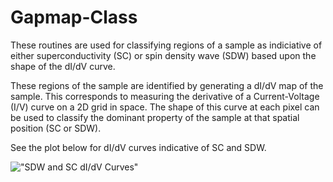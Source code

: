Gapmap-Class
============

These routines are used for classifying regions of a sample as indiciative of either superconductivity (SC) or spin density wave (SDW) based upon the shape of the dI/dV curve.

These regions of the sample are identified by generating a dI/dV map of the sample. This corresponds to measuring the derivative of a Current-Voltage (I/V) curve on a 2D grid in space. The shape of this curve at each pixel can be used to classify the dominant property of the sample at that spatial position (SC or SDW).

See the plot below for dI/dV curves indicative of SC and SDW.

!["SDW and SC dI/dV Curves"](https://github.com/EthanRosenthal/stm-routines/blob/master/gapmap-class/sdw_and_sc_spec.png?raw=true "SDW and SC dI/dV Curves")